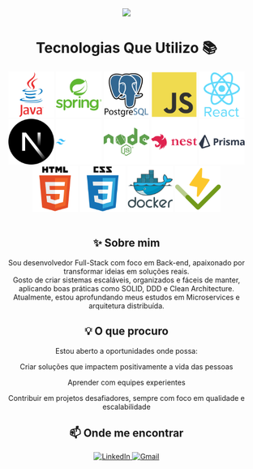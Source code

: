 <div align="center">
  <img src="https://readme-typing-svg.herokuapp.com?font=Fira+Code&size=32&duration=3000&pause=1000&color=F90000&width=600&lines=Oi,+eu+sou+o+Lucas.;Desenvolvedor+Full+Stack"/>
</div>

<div align="center">
  <h1>Tecnologias Que Utilizo 📚</h1>
</div>

<div align="center">
  <img alt="JavaScript" height="90" width="90" src="https://github.com/devicons/devicon/blob/master/icons/java/java-original-wordmark.svg"/>
  <img alt="JavaScript" height="90" width="90" src="https://github.com/devicons/devicon/blob/master/icons/spring/spring-original-wordmark.svg"/>
  <img alt="JavaScript" height="90" width="90" src="https://github.com/devicons/devicon/blob/master/icons/postgresql/postgresql-original-wordmark.svg"/>
  <img alt="JavaScript" height="90" width="90" src="https://github.com/devicons/devicon/blob/master/icons/javascript/javascript-original.svg"/>
  <img alt="React" height="90" width="90" src="https://github.com/devicons/devicon/blob/master/icons/react/react-original-wordmark.svg"/>
  <img alt="Next.js" height="90" width="90" src="https://github.com/devicons/devicon/blob/master/icons/nextjs/nextjs-original.svg"/>
  <img alt="TailwindCSS" height="90" width="90" src="https://github.com/devicons/devicon/blob/master/icons/tailwindcss/tailwindcss-original-wordmark.svg"/>
  <img alt="Node.js" height="90" width="90" src="https://github.com/devicons/devicon/blob/master/icons/nodejs/nodejs-plain-wordmark.svg"/>
  <img alt="JavaScript" height="90" width="90" src="https://github.com/devicons/devicon/blob/master/icons/nestjs/nestjs-original-wordmark.svg"/>
  <img alt="Prisma" height="90" width="90" src="https://github.com/devicons/devicon/blob/master/icons/prisma/prisma-original-wordmark.svg"/>
  <img alt="HTML5" height="90" width="90" src="https://github.com/devicons/devicon/blob/master/icons/html5/html5-original-wordmark.svg"/>
  <img alt="CSS3" height="90" width="90" src="https://github.com/devicons/devicon/blob/master/icons/css3/css3-original-wordmark.svg"/>
  <img alt="Docker" height="90" width="90" src="https://github.com/devicons/devicon/blob/master/icons/docker/docker-original-wordmark.svg"/>
  <img alt="Docker" height="90" width="90" src="https://github.com/devicons/devicon/blob/master/icons/vitest/vitest-original.svg"/>
</div>
<br/>

<div align="center">
  <h2>✨ Sobre mim</h2>
  <p>
    Sou desenvolvedor Full-Stack com foco em Back-end, apaixonado por transformar ideias em soluções reais.<br/>
    Gosto de criar sistemas escaláveis, organizados e fáceis de manter, aplicando boas práticas como SOLID, DDD e Clean Architecture.<br/>
    Atualmente, estou aprofundando meus estudos em Microservices e arquitetura distribuída.
  </p>
</div>

<div align="center">
  <h2>💡 O que procuro</h2>
  <p>Estou aberto a oportunidades onde possa:</p>
  <p>Criar soluções que impactem positivamente a vida das pessoas</p>
  <p>Aprender com equipes experientes</p>
  <p>Contribuir em projetos desafiadores, sempre com foco em qualidade e escalabilidade</p>
</div>

<div align="center">
  <h2>📫 Onde me encontrar</h2>
  <a href="https://www.linkedin.com/in/lucas-navarro-a95595323/">
    <img src="https://img.shields.io/badge/LinkedIn-%230077B5?style=for-the-badge&logo=linkedin&logoColor=white" alt="LinkedIn"/>
  </a>
  <a href="mailto:lucasscquiavondev@gmail.com">
    <img src="https://img.shields.io/badge/Gmail-D14836?style=for-the-badge&logo=gmail&logoColor=white" alt="Gmail"/>
  </a>
</div>

